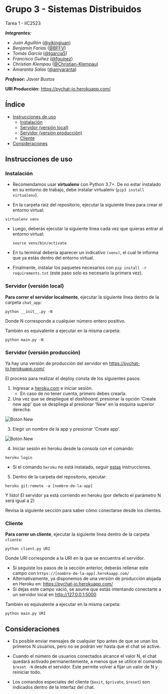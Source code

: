 # Grupo 3 - Sistemas Distribuidos
Tarea 1 - IIC2523

***Integrantes:***
- *Juan Aguillón* ([@vikingjuan](https://github.com/vikingjuan))
- *Benjamín Farías* ([@BFFV](https://github.com/BFFV))
- *Tomás García* ([@tgarcia5](https://github.com/tgarcia5))
- *Francisco Guíñez* ([@fguinez](https://github.com/fguinez))
- *Christian Klempau* ([@Christian-Klempau](https://github.com/Christian-Klempau))
- *Amaranta Salas* ([@amyaranta](https://github.com/amyaranta))

***Profesor:** Javier Bustos*

**URI Producción:** https://pychat-io.herokuapp.com/

## Índice

- [Instrucciones de uso](https://github.com/BFFV/DistributedSystemsP1/blob/main/README.md#instrucciones-de-uso)
  - [Instalación](https://github.com/BFFV/DistributedSystemsP1/blob/main/README.md#instalaci%C3%B3n)
  - [Servidor (versión local)](https://github.com/BFFV/DistributedSystemsP1/blob/main/README.md#servidor-versi%C3%B3n-local)
  - [Servidor (versión producción)](https://github.com/BFFV/DistributedSystemsP1/blob/main/README.md#servidor-versi%C3%B3n-producci%C3%B3n)
  - [Cliente](https://github.com/BFFV/DistributedSystemsP1/blob/main/README.md#cliente)
- [Consideraciones](https://github.com/BFFV/DistributedSystemsP1/blob/main/README.md#cliente)

## Instrucciones de uso
### Instalación

- Recomendamos usar **virtualenv** con Python 3.7+. De no estar instalado en su entorno de trabajo, debe instalar virtualenv (`pip3 install virtualenv`).

- En la carpeta raíz del repositorio, ejecutar la siguiente línea para crear el entorno virtual:

```
virtualenv venv
```

- Luego, deberás ejecutar la siguiente línea cada vez que quieras entrar al entorno virtual:

  ```
  source venv/bin/activate
  ```
  
- En tu terminal debería aparecer un indicativo `(venv)`, el cual te informa que ya estás dentro del entorno virtual.

- Finalmente, instalar los paquetes necesarios con `pip install -r requirements.txt` (este paso solo es necesario la primera vez).

### Servidor (versión local)

**Para correr el servidor localmente**, ejecutar la siguiente línea dentro de la carpeta `chat_app`:

```
python __init__.py -N
```

Donde N corresponde a cualquier número entero positivo.

También es equivalente a ejecutar en la misma carpeta:

```
python main.py -N
```


### Servidor (versión producción)

Ya hay una versión de producción del servidor en https://pychat-io.herokuapp.com/.

El proceso para realizar el deploy consta de los siguientes pasos:

1. Ingresar a [heroku.com](https://www.heroku.com/) e iniciar sesión.
    - En caso de no tener cuenta, primero debes crearla.
2. Una vez que se despliegue el _dashboard_, presionar la opción 'Create new app' que se despliega al presionar 'New' en la esquina superior derecha:

![Botón New](https://imgur.com/j7LuSUY.png)

3. Elegir un nombre de la app y presionar 'Create app'.

![Botón New](https://imgur.com/Jrn5cW5.png)

4. Iniciar sesión en heroku desde la consola con el comando:

```
heroku login
```
   - Si el comando `heroku` no está instalado, seguir [estas](https://devcenter.heroku.com/articles/heroku-cli) instrucciones.
 
5. Dentro de la carpeta del repositorio, ejecutar:
```
heroku git:remote -a [nombre-de-la-app]
```
Y listo! El servidor ya está corriendo en heroku (por defecto el parámetro N será igual a 2)

Revisa la siguiente sección para saber cómo conectarse desde los clientes.


### Cliente

**Para correr un cliente**, ejecutar la siguiente línea dentro de la carpeta `cliente`:

```
python client.py URI
```

Donde URI corresponde a la URI en la que se encuentra el servidor.
- Si seguiste los pasos de la sección anterior, deberás rellenar este campo con `https://[nombre-de-la-app].herokuapp.com/`
- Alternativamente, ya disponemos de una versión de producción alojada en Heroku en: https://pychat-io.herokuapp.com/
- Si dejas este campo vació, se asume que estás intentando conectarte a un servidor local en http://127.0.0.1:5000

También es equivalente a ejecutar en la misma carpeta:

```
python main.py URI
```

## Consideraciones

- Es posible enviar mensajes de cualquier tipo antes de que se unan los primeros N usuarios,
 pero no se podrán ver hasta que el chat se active.

- Cuando el número de usuarios conectados alcance el valor N, el chat quedará activado permanentemente,
a menos que se utilice el comando `$reset -N` desde el servidor. Este permite volver a fijar un valor de N y reiniciar todo.

- Los comandos especiales del cliente (`$exit`, `$private`, `$reset`) son indicados dentro de la interfaz del chat.

<!--  ## Instalación (old 🚨)

❗️❗️❗️ _Esta sección de instalación es antigua, debe ser borrada antes de la entrega final ❗️❗️❗️_

Recomendamos usar virtualenv con Python 3.7+

- Instalar paquetes necesarios con `pip install -r requirements.txt`.

- Correr para que flask reconozca app: `export FLASK_APP=chat_app`.

- Cambiar entre dev y production: `export FLASK_ENV=development/production`.

- Activar o desactivar el debug mode: `export FLASK_DEBUG=True/False`.

- Para crear un repositorio de migraciones usar `flask db init`

- Para generar una migración usar `flask db migrate`

- Para aplicar migraciones usar `flask db upgrade`

- Cada vez que se cambia el modelo de la base de datos correr comandos 
`migrate` y `upgrade`.

- Para sincronizar bd en otro sistema, refrescar carpeta de migraciones
desde la fuente y correr el comando `upgrade`

- Para ver todos los comandos correr `flask db --help`. Para ayuda también puede 
revisar [aquí](https://flask-migrate.readthedocs.io/en/latest/)

-->
